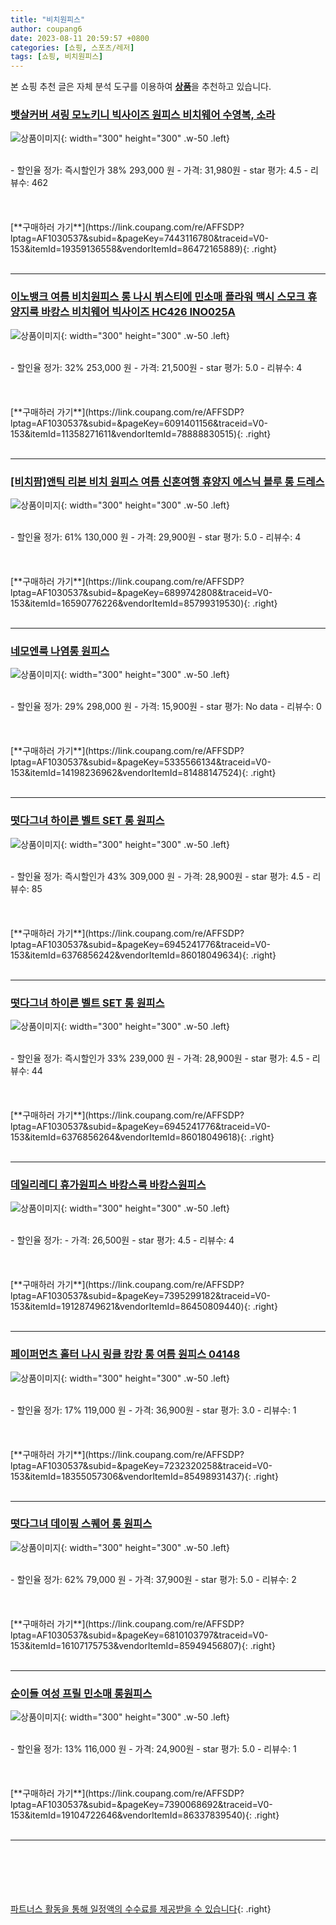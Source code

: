 ```yaml
---
title: "비치원피스"
author: coupang6
date: 2023-08-11 20:59:57 +0800
categories: [쇼핑, 스포츠/레저]
tags: [쇼핑, 비치원피스]
---
```


본 쇼핑 추천 글은 자체 분석 도구를 이용하여 [**상품**](https://link.coupang.com/a/bao1ui)을 추천하고 있습니다.

### [뱃살커버 셔링 모노키니 빅사이즈 원피스 비치웨어 수영복, 소라](https://link.coupang.com/re/AFFSDP?lptag=AF1030537&subid=&pageKey=7443116780&traceid=V0-153&itemId=19359136558&vendorItemId=86472165889)

![상품이미지](https://thumbnail9.coupangcdn.com/thumbnails/remote/230x230ex/image/vendor_inventory/7fa9/0f1a9a78351e6a8b22da838ab2f76f5bb6e8436e34aed797e3adfb7714bd.jpg){: width="300" height="300" .w-50 .left}


<br>
- 할인율 정가: 즉시할인가 38%  293,000   원
- 가격: 31,980원
- star 평가: 4.5
- 리뷰수: 462
<br>
<br>
<br>
<br>
[**구매하러 가기**](https://link.coupang.com/re/AFFSDP?lptag=AF1030537&subid=&pageKey=7443116780&traceid=V0-153&itemId=19359136558&vendorItemId=86472165889){: .right}
<br>
<br>

---

### [이노뱅크 여름 비치원피스 롱 나시 뷔스티에 민소매 플라워 맥시 스모크 휴양지룩 바캉스 비치웨어 빅사이즈 HC426 INO025A](https://link.coupang.com/re/AFFSDP?lptag=AF1030537&subid=&pageKey=6091401156&traceid=V0-153&itemId=11358271611&vendorItemId=78888830515)

![상품이미지](https://thumbnail6.coupangcdn.com/thumbnails/remote/230x230ex/image/vendor_inventory/8b34/5326b143e454f5edc5216d62555b37d201287d6e80971a481c5ccd2acdb5.jpg){: width="300" height="300" .w-50 .left}


<br>
- 할인율 정가: 32%  253,000   원
- 가격: 21,500원
- star 평가: 5.0
- 리뷰수: 4
<br>
<br>
<br>
<br>
[**구매하러 가기**](https://link.coupang.com/re/AFFSDP?lptag=AF1030537&subid=&pageKey=6091401156&traceid=V0-153&itemId=11358271611&vendorItemId=78888830515){: .right}
<br>
<br>

---

### [[비치팜]앤틱 리본 비치 원피스 여름 신혼여행 휴양지 에스닉 블루 롱 드레스](https://link.coupang.com/re/AFFSDP?lptag=AF1030537&subid=&pageKey=6899742808&traceid=V0-153&itemId=16590776226&vendorItemId=85799319530)

![상품이미지](https://thumbnail10.coupangcdn.com/thumbnails/remote/230x230ex/image/vendor_inventory/4b88/7a0411066e3c95ae72b2d0bbfdb4bfd274e87985e5761d2720e38ece02c9.jpg){: width="300" height="300" .w-50 .left}


<br>
- 할인율 정가: 61%  130,000   원
- 가격: 29,900원
- star 평가: 5.0
- 리뷰수: 4
<br>
<br>
<br>
<br>
[**구매하러 가기**](https://link.coupang.com/re/AFFSDP?lptag=AF1030537&subid=&pageKey=6899742808&traceid=V0-153&itemId=16590776226&vendorItemId=85799319530){: .right}
<br>
<br>

---

### [네모엔룩 나염롱 원피스](https://link.coupang.com/re/AFFSDP?lptag=AF1030537&subid=&pageKey=5335566134&traceid=V0-153&itemId=14198236962&vendorItemId=81488147524)

![상품이미지](https://thumbnail9.coupangcdn.com/thumbnails/remote/230x230ex/image/vendor_inventory/5fb9/e986c221c07badfecf65d6a9bdd1aa250d45c9726a591dc538c4114a132e.jpg){: width="300" height="300" .w-50 .left}


<br>
- 할인율 정가: 29%  298,000   원
- 가격: 15,900원
- star 평가: No data
- 리뷰수: 0
<br>
<br>
<br>
<br>
[**구매하러 가기**](https://link.coupang.com/re/AFFSDP?lptag=AF1030537&subid=&pageKey=5335566134&traceid=V0-153&itemId=14198236962&vendorItemId=81488147524){: .right}
<br>
<br>

---

### [떳다그녀 하이른 벨트 SET 롱 원피스](https://link.coupang.com/re/AFFSDP?lptag=AF1030537&subid=&pageKey=6945241776&traceid=V0-153&itemId=6376856242&vendorItemId=86018049634)

![상품이미지](https://thumbnail6.coupangcdn.com/thumbnails/remote/230x230ex/image/vendor_inventory/88f9/b59f2daff9249341d6c9ded53b6218dc29134a8c655f132dd562eea697d7.jpg){: width="300" height="300" .w-50 .left}


<br>
- 할인율 정가: 즉시할인가 43%  309,000   원
- 가격: 28,900원
- star 평가: 4.5
- 리뷰수: 85
<br>
<br>
<br>
<br>
[**구매하러 가기**](https://link.coupang.com/re/AFFSDP?lptag=AF1030537&subid=&pageKey=6945241776&traceid=V0-153&itemId=6376856242&vendorItemId=86018049634){: .right}
<br>
<br>

---

### [떳다그녀 하이른 벨트 SET 롱 원피스](https://link.coupang.com/re/AFFSDP?lptag=AF1030537&subid=&pageKey=6945241776&traceid=V0-153&itemId=6376856264&vendorItemId=86018049618)

![상품이미지](https://thumbnail9.coupangcdn.com/thumbnails/remote/230x230ex/image/vendor_inventory/7dc8/6eb6965bfdf26f4768026f9ec99b8d3729fd98eb27258f6009f773415942.jpg){: width="300" height="300" .w-50 .left}


<br>
- 할인율 정가: 즉시할인가 33%  239,000   원
- 가격: 28,900원
- star 평가: 4.5
- 리뷰수: 44
<br>
<br>
<br>
<br>
[**구매하러 가기**](https://link.coupang.com/re/AFFSDP?lptag=AF1030537&subid=&pageKey=6945241776&traceid=V0-153&itemId=6376856264&vendorItemId=86018049618){: .right}
<br>
<br>

---

### [데일리레디 휴가원피스 바캉스룩 바캉스원피스](https://link.coupang.com/re/AFFSDP?lptag=AF1030537&subid=&pageKey=7395299182&traceid=V0-153&itemId=19128749621&vendorItemId=86450809440)

![상품이미지](https://thumbnail9.coupangcdn.com/thumbnails/remote/230x230ex/image/vendor_inventory/f041/781e351aeb59f5837d4bc1c187275e0f26c5d80b63a6712ef37324f89f9c.jpg){: width="300" height="300" .w-50 .left}


<br>
- 할인율 정가: 
- 가격: 26,500원
- star 평가: 4.5
- 리뷰수: 4
<br>
<br>
<br>
<br>
[**구매하러 가기**](https://link.coupang.com/re/AFFSDP?lptag=AF1030537&subid=&pageKey=7395299182&traceid=V0-153&itemId=19128749621&vendorItemId=86450809440){: .right}
<br>
<br>

---

### [페이퍼먼츠 홀터 나시 링클 캉캉 롱 여름 원피스 04148](https://link.coupang.com/re/AFFSDP?lptag=AF1030537&subid=&pageKey=7232320258&traceid=V0-153&itemId=18355057306&vendorItemId=85498931437)

![상품이미지](https://thumbnail8.coupangcdn.com/thumbnails/remote/230x230ex/image/retail/images/2023/03/30/10/2/f7f83ea2-c030-41a2-bd6c-a01b9b8beb82.jpg){: width="300" height="300" .w-50 .left}


<br>
- 할인율 정가: 17%  119,000   원
- 가격: 36,900원
- star 평가: 3.0
- 리뷰수: 1
<br>
<br>
<br>
<br>
[**구매하러 가기**](https://link.coupang.com/re/AFFSDP?lptag=AF1030537&subid=&pageKey=7232320258&traceid=V0-153&itemId=18355057306&vendorItemId=85498931437){: .right}
<br>
<br>

---

### [떳다그녀 데이핑 스퀘어 롱 원피스](https://link.coupang.com/re/AFFSDP?lptag=AF1030537&subid=&pageKey=6810103797&traceid=V0-153&itemId=16107175753&vendorItemId=85949456807)

![상품이미지](https://thumbnail7.coupangcdn.com/thumbnails/remote/230x230ex/image/vendor_inventory/0d1f/e487acdd38e1c3c57ddd736f338343b125a20c5a872284e2653f3cc966be.jpg){: width="300" height="300" .w-50 .left}


<br>
- 할인율 정가: 62%  79,000   원
- 가격: 37,900원
- star 평가: 5.0
- 리뷰수: 2
<br>
<br>
<br>
<br>
[**구매하러 가기**](https://link.coupang.com/re/AFFSDP?lptag=AF1030537&subid=&pageKey=6810103797&traceid=V0-153&itemId=16107175753&vendorItemId=85949456807){: .right}
<br>
<br>

---

### [순이들 여성 프릴 민소매 롱원피스](https://link.coupang.com/re/AFFSDP?lptag=AF1030537&subid=&pageKey=7390068692&traceid=V0-153&itemId=19104722646&vendorItemId=86337839540)

![상품이미지](https://thumbnail9.coupangcdn.com/thumbnails/remote/230x230ex/image/vendor_inventory/50f3/e0bc6a9ad33fa9cd600531a9703ad4dabc5d3c9036f3e7ba39f959d75377.jpg){: width="300" height="300" .w-50 .left}


<br>
- 할인율 정가: 13%  116,000   원
- 가격: 24,900원
- star 평가: 5.0
- 리뷰수: 1
<br>
<br>
<br>
<br>
[**구매하러 가기**](https://link.coupang.com/re/AFFSDP?lptag=AF1030537&subid=&pageKey=7390068692&traceid=V0-153&itemId=19104722646&vendorItemId=86337839540){: .right}
<br>
<br>

---
<br><br><br><br><br> [파트너스 활동을 통해 일정액의 수수료를 제공받을 수 있습니다](https://link.coupang.com/a/bao1ui){: .right}